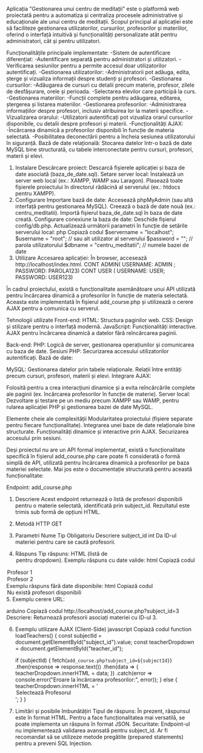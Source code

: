 Aplicația "Gestionarea unui centru de meditații" este o platformă web proiectată pentru a automatiza și centraliza procesele administrative și educaționale ale unui centru de meditații. Scopul principal al aplicației este să faciliteze gestionarea utilizatorilor, cursurilor, profesorilor și materiilor, oferind o interfață intuitivă și funcționalități personalizate atât pentru administratori, cât și pentru utilizatori.

Funcționalitățile principale implementate:
-Sistem de autentificare diferențiat:
-Autentificare separată pentru administratori și utilizatori.
-Verificarea sesiunilor pentru a permite accesul doar utilizatorilor autentificați.
-Gestionarea utilizatorilor:
-Administratorii pot adăuga, edita, șterge și vizualiza informații despre studenți și profesori.
-Gestionarea cursurilor:
-Adăugarea de cursuri cu detalii precum materie, profesor, zilele de desfășurare, orele și perioada.
-Selectarea elevilor care participă la curs.
-Gestionarea materiilor:
-Funcții complete pentru adăugarea, editarea, ștergerea și listarea materiilor.
-Gestionarea profesorilor:
-Administrarea informațiilor despre profesori, inclusiv atribuirea lor la materii specifice.
-Vizualizarea orarului:
-Utilizatorii autentificați pot vizualiza orarul cursurilor disponibile, cu detalii despre profesori și materii.
-Funcționalități AJAX:
-Încărcarea dinamică a profesorilor disponibili în funcție de materia selectată.
-Posibilitatea deconectării pentru a încheia sesiunea utilizatorului în siguranță.
Bază de date relațională:
Stocarea datelor într-o bază de date MySQL bine structurată, cu tabele interconectate pentru cursuri, profesori, materii și elevi.

1. Instalare
Descărcare proiect:
Descarcă fișierele aplicației și baza de date asociată (baza_de_date.sql).
Setare server local:
Instalează un server web local (ex.: XAMPP, WAMP sau Laragon).
Plasează toate fișierele proiectului în directorul rădăcină al serverului (ex.: htdocs pentru XAMPP).
2. Configurare
Importare bază de date:
Accesează phpMyAdmin (sau altă interfață pentru gestionarea MySQL).
Creează o bază de date nouă (ex.: centru_meditatii).
Importă fișierul baza_de_date.sql în baza de date creată.
Configurare conexiune la baza de date:
Deschide fișierul config/db.php.
Actualizează următorii parametri în funcție de setările serverului local:
php
Copiază codul
$servername = "localhost";
$username = "root"; // sau alt utilizator al serverului
$password = ""; // parola utilizatorului
$dbname = "centru_meditatii"; // numele bazei de date
3. Utilizare
Accesarea aplicației:
În browser, accesează http://localhost/index.html.
CONT ADMIN( USERNAME: ADMIN ; PASSWORD: PAROLA123)
CONT USER ( USERNAME: USER; PASSWORD: USER123)

În cadrul proiectului, există o funcționalitate asemănătoare unui API utilizată pentru încărcarea dinamică a profesorilor în funcție de materia selectată. Aceasta este implementată în fișierul add_course.php și utilizează o cerere AJAX pentru a comunica cu serverul.

Tehnologii utilizate
Front-end:
HTML: Structura paginilor web.
CSS: Design și stilizare pentru o interfață modernă.
JavaScript:
Funcționalități interactive.
AJAX pentru încărcarea dinamică a datelor fără reîncărcarea paginii.

Back-end:
PHP: Logică de server, gestionarea operațiunilor și comunicarea cu baza de date.
Sesiuni PHP: Securizarea accesului utilizatorilor autentificați.
Bază de date:

MySQL:
Gestionarea datelor prin tabele relaționale.
Relații între entități precum cursuri, profesori, materii și elevi.
Integrare AJAX:

Folosită pentru a crea interacțiuni dinamice și a evita reîncărcările complete ale paginii (ex. încărcarea profesorilor în funcție de materie).
Server local:
Dezvoltare și testare pe un mediu precum XAMPP sau WAMP, pentru rularea aplicației PHP și gestionarea bazei de date MySQL.

Elemente cheie ale complexității
Modularitatea proiectului (fișiere separate pentru fiecare funcționalitate).
Integrarea unei baze de date relaționale bine structurate.
Funcționalități dinamice și interactive prin AJAX.
Securizarea accesului prin sesiuni.

Deși proiectul nu are un API formal implementat, există o funcționalitate specifică în fișierul add_course.php care poate fi considerată o formă simplă de API, utilizată pentru încărcarea dinamică a profesorilor pe baza materiei selectate. Mai jos este o documentație structurată pentru această funcționalitate:

Endpoint: add_course.php
1. Descriere
Acest endpoint returnează o listă de profesori disponibili pentru o materie selectată, identificată prin subject_id. Rezultatul este trimis sub formă de opțiuni HTML.

2. Metodă HTTP
GET
3. Parametri
Nume	Tip	Obligatoriu	Descriere
subject_id	int	Da	ID-ul materiei pentru care se caută profesorii.
4. Răspuns
Tip răspuns: HTML (listă de <option> pentru dropdown).
Exemplu răspuns cu date valide:
html
Copiază codul
<option value="1">Profesor 1</option>
<option value="2">Profesor 2</option>
Exemplu răspuns fără date disponibile:
html
Copiază codul
<option value="">Nu există profesori disponibili</option>
5. Exemplu cerere
URL:

arduino
Copiază codul
http://localhost/add_course.php?subject_id=3
Descriere: Returnează profesorii asociați materiei cu ID-ul 3.

6. Exemplu utilizare AJAX (Client-Side)
javascript
Copiază codul
function loadTeachers() {
    const subjectId = document.getElementById("subject_id").value;
    const teacherDropdown = document.getElementById("teacher_id");

    if (subjectId) {
        fetch(`add_course.php?subject_id=${subjectId}`)
            .then(response => response.text())
            .then(data => {
                teacherDropdown.innerHTML = data;
            })
            .catch(error => console.error("Eroare la încărcarea profesorilor:", error));
    } else {
        teacherDropdown.innerHTML = '<option value="">Selectează Profesorul</option>';
    }
}
7. Limitări și posibile îmbunătățiri
Tipul de răspuns: În prezent, răspunsul este în format HTML. Pentru a face funcționalitatea mai versatilă, se poate implementa un răspuns în format JSON.
Securitate: Endpoint-ul nu implementează validarea avansată pentru subject_id. Ar fi recomandat să se utilizeze metode pregătite (prepared statements) pentru a preveni SQL Injection.
